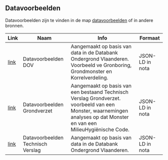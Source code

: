 ## Datavoorbeelden

Datavoorbeelden zijn te vinden in de map [datavoorbeelden](https://github.com/Informatievlaanderen/OSLOthema-bodemEnOndergrond/tree/master/resources/datavoorbeelden) of in andere bronnen.

|Link|Naam|Info|Formaat|
|---|---|---|---|
|[link](https://github.com/Informatievlaanderen/OSLOthema-bodemEnOndergrond/blob/master/resources/datavoorbeelden/Datavoorbeelden%20DOV.pdf)|Datavoorbeelden DOV|Aangemaakt op basis van data in de Databank Ondergrond Vlaanderen. Voorbeeld ve Gronboring, Grondmonster en Korrelverdeling.|JSON-LD in nota|
|[link](https://github.com/Informatievlaanderen/OSLOthema-bodemEnOndergrond/blob/master/resources/datavoorbeelden/Datavoorbeelden%20Grondverzet.pdf)|Datavoorbeelden Grondverzet|Aangemaakt op basis van een bestaand Technisch Verslag Grondverzet. voorbeeld van een Monster, waarnemingen analyses op dat Monster en van een MilieuHygiënische Code.|JSON-LD in nota|
|[link](https://github.com/Informatievlaanderen/OSLOthema-bodemEnOndergrond/blob/master/resources/datavoorbeelden/Datavoorbeelden%20TechnischVerslag.pdf)|Datavoorbeelden Technisch Verslag|Aangemaakt op basis van data in de Databank Ondergrond Vlaanderen.|JSON-LD in nota|
